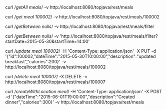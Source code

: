 curl /*getAll meals*/ -v http://localhost:8080/topjava/rest/meals

curl /*get meal 100002*/ -v http://localhost:8080/topjava/rest/meals/100002

curl /*getBetween nulls*/ -v http://localhost:8080/topjava/rest/meals/filter

curl /*getBetween nulls*/ -v 'http://localhost:8080/topjava/rest/meals/filter?startDate=2015-05-30&startTime=14:00'

curl /*update meal 100002*/ -H 'Content-Type: application/json' -X PUT -d '{"id":100002,"dateTime":"2015-05-30T10:00:00","description":"updated breakfast","calories":200}' -v http://localhost:8080/topjava/rest/meals/100002

curl /*delete meal 100007*/ -X DELETE -v http://localhost:8080/topjava/rest/meals/100007

curl /*createWithLocation meal*/ -H 'Content-Type: application/json' -X POST -d '{"dateTime":"2015-06-01T19:00:00","description":"Created dinner","calories":300}' -v http://localhost:8080/topjava/rest/meals